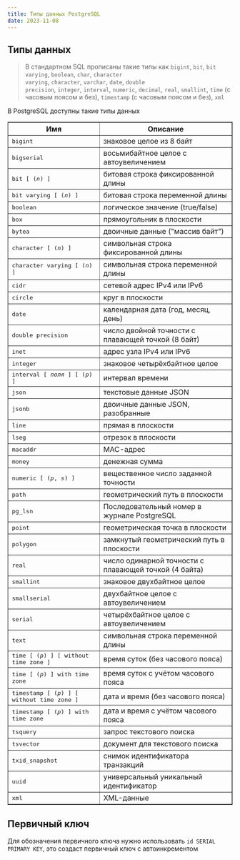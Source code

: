 ```yaml
---
title: Типы данных PostgreSQL
date: 2023-11-08
---
```

## Типы данных
> В стандартном SQL прописаны такие типы как `bigint`, `bit`, `bit varying`, `boolean`, `char`, `character varying`, `character`, `varchar`, `date`, `double precision`, `integer`, `interval`, `numeric`, `decimal`, `real`, `smallint`, `time` (с часовым поясом и без), `timestamp` (с часовым поясом и без), `xml`

В PostgreSQL доступны такие типы данных
<table border="1" >
        <thead>
            <tr>
                <th>Имя</th>
                <th>Описание</th>
            </tr>
        </thead>
        <tbody>
            <tr>
                <td><tt class="TYPE">bigint</tt></td>
                <td>знаковое целое из 8 байт</td>
            </tr>
            <tr>
                <td><tt class="TYPE">bigserial</tt></td>
                <td>восьмибайтное целое с автоувеличением</td>
            </tr>
            <tr>
                <td><tt class="TYPE">bit [ (<tt class="REPLACEABLE"><i>n</i></tt>) ]</tt></td>
                <td>битовая строка фиксированной длины</td>
            </tr>
            <tr>
                <td><tt class="TYPE">bit varying [ (<tt class="REPLACEABLE"><i>n</i></tt>) ]</tt></td>
                <td>битовая строка переменной длины</td>
            </tr>
            <tr>
                <td><tt class="TYPE">boolean</tt></td>
                <td>логическое значение (true/false)</td>
            </tr>
            <tr>
                <td><tt class="TYPE">box</tt></td>
                <td>прямоугольник в плоскости</td>
            </tr>
            <tr>
                <td><tt class="TYPE">bytea</tt></td>
                <td>двоичные данные (<span class="QUOTE">"массив байт"</span>)</td>
            </tr>
            <tr>
                <td><tt class="TYPE">character [ (<tt class="REPLACEABLE"><i>n</i></tt>) ]</tt></td>
                <td>символьная строка фиксированной длины</td>
            </tr>
            <tr>
                <td><tt class="TYPE">character varying [ (<tt class="REPLACEABLE"><i>n</i></tt>) ]</tt></td>
                <td>символьная строка переменной длины</td>
            </tr>
            <tr>
                <td><tt class="TYPE">cidr</tt></td>
                <td>сетевой адрес IPv4 или IPv6</td>
            </tr>
            <tr>
                <td><tt class="TYPE">circle</tt></td>
                <td>круг в плоскости</td>
            </tr>
            <tr>
                <td><tt class="TYPE">date</tt></td>
                <td>календарная дата (год, месяц, день)</td>
            </tr>
            <tr>
                <td><tt class="TYPE">double precision</tt></td>
                <td>число двойной точности с плавающей точкой (8 байт)</td>
            </tr>
            <tr>
                <td><tt class="TYPE">inet</tt></td>
                <td>адрес узла IPv4 или IPv6</td>
            </tr>
            <tr>
                <td><tt class="TYPE">integer</tt></td>
                <td>знаковое четырёхбайтное целое</td>
            </tr>
            <tr>
                <td><tt class="TYPE">interval [ <tt class="REPLACEABLE"><i>поля</i></tt> ] [ (<tt class="REPLACEABLE"><i>p</i></tt>) ]</tt></td>
                <td>интервал времени</td>
            </tr>
            <tr>
                <td><tt class="TYPE">json</tt></td>
                <td>текстовые данные JSON</td>
            </tr>
            <tr>
                <td><tt class="TYPE">jsonb</tt></td>
                <td>двоичные данные JSON, разобранные</td>
            </tr>
            <tr>
                <td><tt class="TYPE">line</tt></td>
                <td>прямая в плоскости</td>
            </tr>
            <tr>
                <td><tt class="TYPE">lseg</tt></td>
                <td>отрезок в плоскости</td>
            </tr>
            <tr>
                <td><tt class="TYPE">macaddr</tt></td>
                <td>MAC-адрес</td>
            </tr>
            <tr>
                <td><tt class="TYPE">money</tt></td>
                <td>денежная сумма</td>
            </tr>
            <tr>
                <td><tt class="TYPE">numeric [ (<tt class="REPLACEABLE"><i>p</i></tt>, <tt class="REPLACEABLE"><i>s</i></tt>) ]</tt></td>
                <td>вещественное число заданной точности</td>
            </tr>
            <tr>
                <td><tt class="TYPE">path</tt></td>
                <td>геометрический путь в плоскости</td>
            </tr>
            <tr>
                <td><tt class="TYPE">pg_lsn</tt></td>
                <td>Последовательный номер в журнале <span class="PRODUCTNAME">PostgreSQL</span></td>
            </tr>
            <tr>
                <td><tt class="TYPE">point</tt></td>
                <td>геометрическая точка в плоскости</td>
            </tr>
            <tr>
                <td><tt class="TYPE">polygon</tt></td>
                <td>замкнутый геометрический путь в плоскости</td>
            </tr>
            <tr>
                <td><tt class="TYPE">real</tt></td>
                <td>число одинарной точности с плавающей точкой (4 байта)</td>
            </tr>
            <tr>
                <td><tt class="TYPE">smallint</tt></td>
                <td>знаковое двухбайтное целое</td>
            </tr>
            <tr>
                <td><tt class="TYPE">smallserial</tt></td>
                <td>двухбайтное целое с автоувеличением</td>
            </tr>
            <tr>
                <td><tt class="TYPE">serial</tt></td>
                <td>четырёхбайтное целое с автоувеличением</td>
            </tr>
            <tr>
                <td><tt class="TYPE">text</tt></td>
                <td>символьная строка переменной длины</td>
            </tr>
            <tr>
                <td><tt class="TYPE">time [ (<tt class="REPLACEABLE"><i>p</i></tt>) ] [ without time zone ]</tt></td>
                <td>время суток (без часового пояса)</td>
            </tr>
            <tr>
                <td><tt class="TYPE">time [ (<tt class="REPLACEABLE"><i>p</i></tt>) ] with time zone</tt></td>
                <td>время суток с учётом часового пояса</td>
            </tr>
            <tr>
                <td><tt class="TYPE">timestamp [ (<tt class="REPLACEABLE"><i>p</i></tt>) ] [ without time zone ]</tt></td>
                <td>дата и время (без часового пояса)</td>
            </tr>
            <tr>
                <td><tt class="TYPE">timestamp [ (<tt class="REPLACEABLE"><i>p</i></tt>) ] with time zone</tt></td>
                <td>дата и время с учётом часового пояса</td>
            </tr>
            <tr>
                <td><tt class="TYPE">tsquery</tt></td>
                <td>запрос текстового поиска</td>
            </tr>
            <tr>
                <td><tt class="TYPE">tsvector</tt></td>
                <td>документ для текстового поиска</td>
            </tr>
            <tr>
                <td><tt class="TYPE">txid_snapshot</tt></td>
                <td>снимок идентификатора транзакций</td>
            </tr>
            <tr>
                <td><tt class="TYPE">uuid</tt></td>
                <td>универсальный уникальный идентификатор</td>
            </tr>
            <tr>
                <td><tt class="TYPE">xml</tt></td>
                <td>XML-данные</td>
            </tr>
        </tbody>
    </table>

## Первичный ключ
Для обозначения первичного ключа нужно использовать `id SERIAL PRIMARY KEY`, это создаст первичный ключ с автоинкрементом
